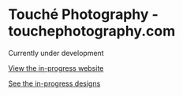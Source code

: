 # Touché Photography - touchephotography.com

Currently under development

[View the in-progress website](https://dev.touchephotography.com)

[See the in-progress designs](http://bit.ly/touchedesign)
